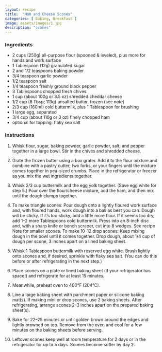 ```yaml
---
layout: recipe
title:  "Ham and Cheese Scones"
categories: [ Baking, Breakfast ]
image: assets/images/1.jpg
description: "scones"
---
```


### Ingredients

- 2 cups (250g) all-purpose flour (spooned & leveled), plus more for hands and work surface
- 1 Tablespoon (12g) granulated sugar
- 2 and 1/2 teaspoons baking powder
- 3/4 teaspoon garlic powder
- 1/2 teaspoon salt
- 1/4 teaspoon freshly ground black pepper
- 3 Tablespoons chopped fresh chives
- 1 cup (about 100g or 3.5 oz) shredded cheddar cheese
- 1/2 cup (8 Tbsp; 113g) unsalted butter, frozen (see note)
- 2/3 cup (160ml) cold buttermilk, plus 1 Tablespoon for brushing
- 1 large egg, separated
- 3/4 cup (about 110g or 3 oz) finely chopped ham
- optional for topping: flaky sea salt

### Instructions

1. Whisk flour, sugar, baking powder, garlic powder, salt, and pepper together in a large bowl. Stir in the chives and shredded cheese.

2. Grate the frozen butter using a box grater. Add it to the flour mixture and combine with a pastry cutter, two forks, or your fingers until the mixture comes together in pea-sized crumbs. Place in the refrigerator or freezer as you mix the wet ingredients together.

3. Whisk 2/3 cup buttermilk and the egg yolk together. (Save egg white for step 5.) Pour over the flour/cheese mixture, add the ham, and then mix until the dough clumps together.

4. To make triangle scones: Pour dough onto a lightly floured work surface and, with floured hands, work dough into a ball as best you can. Dough will be sticky. If it’s too sticky, add a little more flour. If it seems too dry, add 1–2 more Tablespoons cold buttermilk. Press into an 8-inch disc and, with a sharp knife or bench scraper, cut into 8 wedges. See recipe Note for smaller scones. To make 10–12 drop scones: Keep mixing dough in the bowl until it comes together. Drop dough, about 1/4 cup of dough per scone, 3 inches apart on a lined baking sheet.

5. Whisk 1 Tablespoon buttermilk with reserved egg white. Brush lightly onto scones and, if desired, sprinkle with flaky sea salt. (You can do this before or after refrigerating in the next step.)

6. Place scones on a plate or lined baking sheet (if your refrigerator has space!) and refrigerate for at least 15 minutes.

7. Meanwhile, preheat oven to 400°F (204°C).

8. Line a large baking sheet with parchment paper or silicone baking mat(s). If making mini or drop scones, use 2 baking sheets. After refrigerating, arrange scones 2–3 inches apart on the prepared baking sheet(s).

9. Bake for 22–25 minutes or until golden brown around the edges and lightly browned on top. Remove from the oven and cool for a few minutes on the baking sheets before serving.

10. Leftover scones keep well at room temperature for 2 days or in the refrigerator for up to 5 days. Scones become softer by day 2.